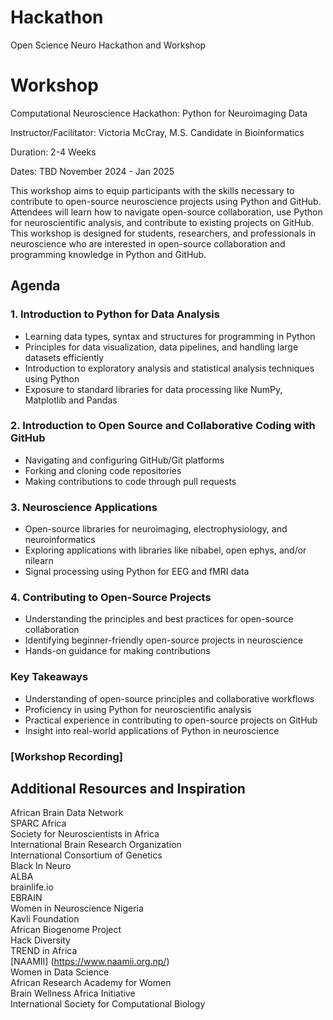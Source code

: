# Hackathon
Open Science Neuro Hackathon and Workshop

# Workshop

Computational Neuroscience Hackathon: Python for Neuroimaging Data

Instructor/Facilitator: Victoria McCray, M.S. Candidate in Bioinformatics

Duration: 2-4 Weeks

Dates: TBD November 2024 - Jan 2025



This workshop aims to equip participants with the skills necessary to contribute to open-source neuroscience projects using Python and GitHub. Attendees will learn how to navigate open-source collaboration, use Python for neuroscientific analysis, and contribute to existing projects on GitHub. This workshop is designed for students, researchers, and professionals in neuroscience who are interested in open-source collaboration and programming knowledge in Python and GitHub. 

## Agenda

### 1. Introduction to Python for Data Analysis
- Learning data types, syntax and structures for programming in Python
- Principles for data visualization, data pipelines, and handling large datasets efficiently
- Introduction to exploratory analysis and statistical analysis techniques using Python
- Exposure to standard libraries for data processing like NumPy, Matplotlib and Pandas

### 2. Introduction to Open Source and Collaborative Coding with GitHub
- Navigating and configuring GitHub/Git platforms
- Forking and cloning code repositories
- Making contributions to code through pull requests

### 3. Neuroscience Applications
- Open-source libraries for neuroimaging, electrophysiology, and neuroinformatics
- Exploring applications with libraries like nibabel, open ephys, and/or nilearn
- Signal processing using Python for EEG and fMRI data

### 4. Contributing to Open-Source Projects
- Understanding the principles and best practices for open-source collaboration
- Identifying beginner-friendly open-source projects in neuroscience
- Hands-on guidance for making contributions

### Key Takeaways
- Understanding of open-source principles and collaborative workflows
- Proficiency in using Python for neuroscientific analysis
- Practical experience in contributing to open-source projects on GitHub
- Insight into real-world applications of Python in neuroscience

### [Workshop Recording]

## Additional Resources and Inspiration

African Brain Data Network
<br>SPARC Africa
<br>Society for Neuroscientists in Africa
<br>International Brain Research Organization
<br>International Consortium of Genetics
<br>Black In Neuro
<br>ALBA
<br>brainlife.io
<br>EBRAIN
<br>Women in Neuroscience Nigeria
<br>Kavli Foundation
<br>African Biogenome Project
<br>Hack Diversity
<br>TREND in Africa
<br> [NAAMII] (https://www.naamii.org.np/)
<br>Women in Data Science
<br>African Research Academy for Women
<br>Brain Wellness Africa Initiative
<br>International Society for Computational Biology
